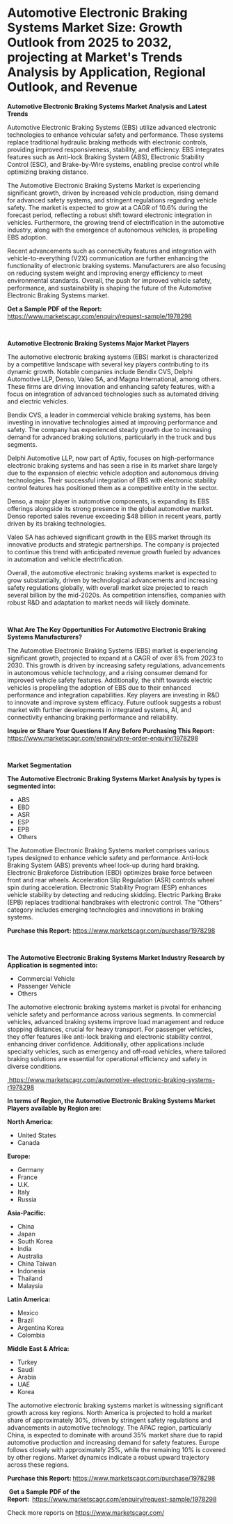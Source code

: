 <p><h1>Automotive Electronic Braking Systems Market Size: Growth Outlook from 2025 to 2032, projecting at Market's Trends Analysis by Application, Regional Outlook, and Revenue</h1></p><p><strong>Automotive Electronic Braking Systems Market Analysis and Latest Trends</strong></p>
<p><p>Automotive Electronic Braking Systems (EBS) utilize advanced electronic technologies to enhance vehicular safety and performance. These systems replace traditional hydraulic braking methods with electronic controls, providing improved responsiveness, stability, and efficiency. EBS integrates features such as Anti-lock Braking System (ABS), Electronic Stability Control (ESC), and Brake-by-Wire systems, enabling precise control while optimizing braking distance.</p><p>The Automotive Electronic Braking Systems Market is experiencing significant growth, driven by increased vehicle production, rising demand for advanced safety systems, and stringent regulations regarding vehicle safety. The market is expected to grow at a CAGR of 10.6% during the forecast period, reflecting a robust shift toward electronic integration in vehicles. Furthermore, the growing trend of electrification in the automotive industry, along with the emergence of autonomous vehicles, is propelling EBS adoption. </p><p>Recent advancements such as connectivity features and integration with vehicle-to-everything (V2X) communication are further enhancing the functionality of electronic braking systems. Manufacturers are also focusing on reducing system weight and improving energy efficiency to meet environmental standards. Overall, the push for improved vehicle safety, performance, and sustainability is shaping the future of the Automotive Electronic Braking Systems market.</p></p>
<p><strong>Get a Sample PDF of the Report:&nbsp;</strong> <a href="https://www.marketscagr.com/enquiry/request-sample/1978298?utm_campaign=3224&utm_medium=2&utm_source=Github&utm_content=ia&utm_term=31032025&utm_id=automotive-electronic-braking-systems">https://www.marketscagr.com/enquiry/request-sample/1978298</a></p>
<p>&nbsp;</p>
<p><strong>Automotive Electronic Braking Systems Major Market Players</strong></p>
<p><p>The automotive electronic braking systems (EBS) market is characterized by a competitive landscape with several key players contributing to its dynamic growth. Notable companies include Bendix CVS, Delphi Automotive LLP, Denso, Valeo SA, and Magna International, among others. These firms are driving innovation and enhancing safety features, with a focus on integration of advanced technologies such as automated driving and electric vehicles.</p><p>Bendix CVS, a leader in commercial vehicle braking systems, has been investing in innovative technologies aimed at improving performance and safety. The company has experienced steady growth due to increasing demand for advanced braking solutions, particularly in the truck and bus segments.</p><p>Delphi Automotive LLP, now part of Aptiv, focuses on high-performance electronic braking systems and has seen a rise in its market share largely due to the expansion of electric vehicle adoption and autonomous driving technologies. Their successful integration of EBS with electronic stability control features has positioned them as a competitive entity in the sector.</p><p>Denso, a major player in automotive components, is expanding its EBS offerings alongside its strong presence in the global automotive market. Denso reported sales revenue exceeding $48 billion in recent years, partly driven by its braking technologies.</p><p>Valeo SA has achieved significant growth in the EBS market through its innovative products and strategic partnerships. The company is projected to continue this trend with anticipated revenue growth fueled by advances in automation and vehicle electrification.</p><p>Overall, the automotive electronic braking systems market is expected to grow substantially, driven by technological advancements and increasing safety regulations globally, with overall market size projected to reach several billion by the mid-2020s. As competition intensifies, companies with robust R&D and adaptation to market needs will likely dominate.</p></p>
<p>&nbsp;</p>
<p><strong>What Are The Key Opportunities For Automotive Electronic Braking Systems Manufacturers?</strong></p>
<p><p>The Automotive Electronic Braking Systems (EBS) market is experiencing significant growth, projected to expand at a CAGR of over 8% from 2023 to 2030. This growth is driven by increasing safety regulations, advancements in autonomous vehicle technology, and a rising consumer demand for improved vehicle safety features. Additionally, the shift towards electric vehicles is propelling the adoption of EBS due to their enhanced performance and integration capabilities. Key players are investing in R&D to innovate and improve system efficacy. Future outlook suggests a robust market with further developments in integrated systems, AI, and connectivity enhancing braking performance and reliability.</p></p>
<p><strong>Inquire or Share Your Questions If Any Before Purchasing This Report:</strong> <a href="https://www.marketscagr.com/enquiry/pre-order-enquiry/1978298?utm_campaign=3224&utm_medium=2&utm_source=Github&utm_content=ia&utm_term=31032025&utm_id=automotive-electronic-braking-systems">https://www.marketscagr.com/enquiry/pre-order-enquiry/1978298</a></p>
<p>&nbsp;</p>
<p><strong>Market Segmentation</strong></p>
<p><strong>The Automotive Electronic Braking Systems Market Analysis by types is segmented into:</strong></p>
<p><ul><li>ABS</li><li>EBD</li><li>ASR</li><li>ESP</li><li>EPB</li><li>Others</li></ul></p>
<p><p>The Automotive Electronic Braking Systems market comprises various types designed to enhance vehicle safety and performance. Anti-lock Braking System (ABS) prevents wheel lock-up during hard braking. Electronic Brakeforce Distribution (EBD) optimizes brake force between front and rear wheels. Acceleration Slip Regulation (ASR) controls wheel spin during acceleration. Electronic Stability Program (ESP) enhances vehicle stability by detecting and reducing skidding. Electric Parking Brake (EPB) replaces traditional handbrakes with electronic control. The "Others" category includes emerging technologies and innovations in braking systems.</p></p>
<p><strong>Purchase this Report:&nbsp;</strong><a href="https://www.marketscagr.com/purchase/1978298?utm_campaign=3224&utm_medium=2&utm_source=Github&utm_content=ia&utm_term=31032025&utm_id=automotive-electronic-braking-systems">https://www.marketscagr.com/purchase/1978298</a></p>
<p>&nbsp;</p>
<p><strong>The Automotive Electronic Braking Systems Market Industry Research by Application is segmented into:</strong></p>
<p><ul><li>Commercial Vehicle</li><li>Passenger Vehicle</li><li>Others</li></ul></p>
<p><p>The automotive electronic braking systems market is pivotal for enhancing vehicle safety and performance across various segments. In commercial vehicles, advanced braking systems improve load management and reduce stopping distances, crucial for heavy transport. For passenger vehicles, they offer features like anti-lock braking and electronic stability control, enhancing driver confidence. Additionally, other applications include specialty vehicles, such as emergency and off-road vehicles, where tailored braking solutions are essential for operational efficiency and safety in diverse conditions.</p></p>
<p><a href="https://www.marketscagr.com/automotive-electronic-braking-systems-r1978298?utm_campaign=3224&utm_medium=2&utm_source=Github&utm_content=ia&utm_term=31032025&utm_id=automotive-electronic-braking-systems">&nbsp;https://www.marketscagr.com/automotive-electronic-braking-systems-r1978298</a></p>
<p><strong>In terms of Region, the Automotive Electronic Braking Systems Market Players available by Region are:</strong></p>
<p>
    <p> <strong> North America: </strong>
        <ul>
            <li>United States</li>
            <li>Canada</li>
        </ul>
        </p> 
    <p> <strong> Europe: </strong>
        <ul>
            <li>Germany</li>
            <li>France</li>
            <li>U.K.</li>
            <li>Italy</li>
            <li>Russia</li>
        </ul>
        </p> 
    <p> <strong> Asia-Pacific: </strong>
        <ul>
            <li>China</li>
            <li>Japan</li>
            <li>South Korea</li>
            <li>India</li>
            <li>Australia</li>
            <li>China Taiwan</li>
            <li>Indonesia</li>
            <li>Thailand</li>
            <li>Malaysia</li>
        </ul>
        </p> 
    <p> <strong> Latin America: </strong>
        <ul>
            <li>Mexico</li>
            <li>Brazil</li>
            <li>Argentina Korea</li>
            <li>Colombia</li>
        </ul>
        </p> 
    <p> <strong> Middle East & Africa: </strong>
        <ul>
            <li>Turkey</li>
            <li>Saudi</li>
            <li>Arabia</li>
            <li>UAE</li>
            <li>Korea</li>
        </ul>
    </p>
    </p>
<p><p>The automotive electronic braking systems market is witnessing significant growth across key regions. North America is projected to hold a market share of approximately 30%, driven by stringent safety regulations and advancements in automotive technology. The APAC region, particularly China, is expected to dominate with around 35% market share due to rapid automotive production and increasing demand for safety features. Europe follows closely with approximately 25%, while the remaining 10% is covered by other regions. Market dynamics indicate a robust upward trajectory across these regions.</p></p>
<p><strong>Purchase this Report: </strong><a href="https://www.marketscagr.com/purchase/1978298?utm_campaign=3224&utm_medium=2&utm_source=Github&utm_content=ia&utm_term=31032025&utm_id=automotive-electronic-braking-systems">https://www.marketscagr.com/purchase/1978298</a></p>
<p>&nbsp;<strong>Get a Sample PDF of the Report:&nbsp;&nbsp;</strong><a href="https://www.marketscagr.com/enquiry/request-sample/1978298?utm_campaign=3224&utm_medium=2&utm_source=Github&utm_content=ia&utm_term=31032025&utm_id=automotive-electronic-braking-systems">https://www.marketscagr.com/enquiry/request-sample/1978298</a></p>
<p><strong></strong></p>
<p>Check more reports on <a href="https://www.marketscagr.com/?utm_campaign=3224&utm_medium=2&utm_source=Github&utm_content=ia&utm_term=31032025&utm_id=automotive-electronic-braking-systems">https://www.marketscagr.com/</a></p>